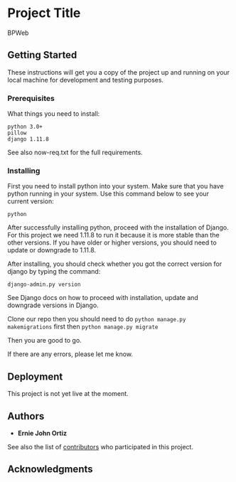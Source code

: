 # Project Title

BPWeb

## Getting Started

These instructions will get you a copy of the project up and running on your local machine for development and testing purposes.

### Prerequisites

What things you need to install:

```
python 3.0+
pillow
django 1.11.8

```
See also now-req.txt for the full requirements.

### Installing

First you need to install python into your system. Make sure that you have python running in your system. Use this command below to see your current version:

```
python

```
After successfully installing python, proceed with the installation of Django. For this project we need 1.11.8 to run it because it is more stable than the other versions. If you have older or higher versions, you should need to update or downgrade to 1.11.8.

After installing, you should check whether you got the correct version for django by typing the command:

```
django-admin.py version

```

See Django docs on how to proceed with installation, update and downgrade versions in Django.

Clone our repo then you should need to do ```python manage.py makemigrations``` first then ```python manage.py migrate```

Then you are good to go.

If there are any errors, please let me know.


## Deployment

This project is not yet live at the moment.



## Authors

* **Ernie John Ortiz**

See also the list of [contributors](https://github.com/ej4real/well/contributors) who participated in this project.

## Acknowledgments
